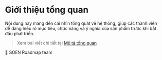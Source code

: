 # Giới thiệu tổng quan

Nội dung này mang đến cái nhìn tổng quát về hệ thống, giúp các thành viên dễ dàng hiểu rõ mục tiêu, chức năng và ý nghĩa của sản phẩm trước khi bắt đầu phát triển.

> Xem bài viết chi tiết tại [Mô tả tổng quan](https://dev.to/hcmute_project_988df1c63c/mo-ta-tong-quan-2g8k)

🌻 SOEN Roadmap team
